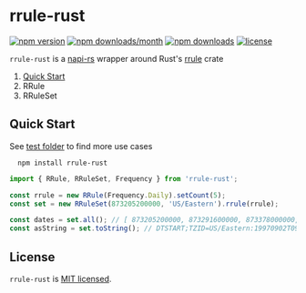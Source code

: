 # rrule-rust

[![npm version](https://badge.fury.io/js/rrule-rust.svg)](https://badge.fury.io/js/rrule-rust)
[![npm downloads/month](https://img.shields.io/npm/dm/rrule-rust.svg)](https://www.npmjs.com/package/rrule-rust)
[![npm downloads](https://img.shields.io/npm/dt/rrule-rust.svg)](https://www.npmjs.com/package/rrule-rust)
[![license](https://img.shields.io/badge/license-MIT-blue.svg)](https://github.com/lsndr/rrule-rust/blob/master/LICENSE.md)


`rrule-rust` is a [napi-rs](https://napi.rs) wrapper around Rust's [rrule](https://crates.io/crates/rrule) crate


1. [Quick Start](#quick-start)
2. RRule
3. RRuleSet

## Quick Start

See [test folder](https://github.com/lsndr/rrule-rust/tree/master/__test__) to find more use cases

```
  npm install rrule-rust 
```


```typescript
import { RRule, RRuleSet, Frequency } from 'rrule-rust';

const rrule = new RRule(Frequency.Daily).setCount(5);
const set = new RRuleSet(873205200000, 'US/Eastern').rrule(rrule);

const dates = set.all(); // [ 873205200000, 873291600000, 873378000000, 873464400000, 873550800000 ]
const asString = set.toString(); // DTSTART;TZID=US/Eastern:19970902T090000\nFREQ=daily;COUNT=5;BYHOUR=9;BYMINUTE=0;BYSECOND=0
```

## License

`rrule-rust` is [MIT licensed](LICENSE.md).
